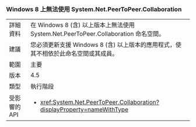 ### <a name="systemnetpeertopeercollaboration-unavailable-on-windows-8"></a>Windows 8 上無法使用 System.Net.PeerToPeer.Collaboration

|   |   |
|---|---|
|詳細資料|在 Windows 8 (含) 以上版本上無法使用 System.Net.PeerToPeer.Collaboration 命名空間。|
|建議|您必須更新支援 Windows 8 (含) 以上版本的應用程式，使其不相依於此命名空間或其成員。|
|範圍|主要|
|版本|4.5|
|類型|執行階段|
|受影響的 API|<ul><li><xref:System.Net.PeerToPeer.Collaboration?displayProperty=nameWithType></li></ul>|

